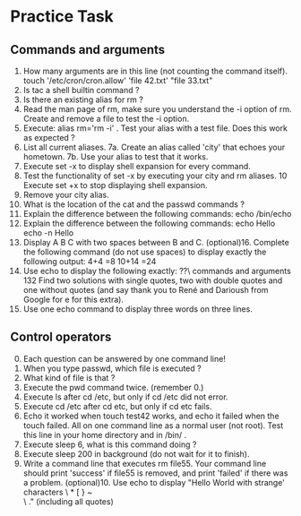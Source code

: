 # Practice Task

## Commands and arguments
1. How many arguments are in this line (not counting the command itself).
touch '/etc/cron/cron.allow' 'file 42.txt' "file 33.txt"
2. Is tac a shell builtin command ?
3. Is there an existing alias for rm ?
4. Read the man page of rm, make sure you understand the -i option of rm. Create and
remove a file to test the -i option.
5. Execute: alias rm='rm -i' . Test your alias with a test file. Does this work as expected ?
6. List all current aliases.
7a. Create an alias called 'city' that echoes your hometown.
7b. Use your alias to test that it works.
8. Execute set -x to display shell expansion for every command.
9. Test the functionality of set -x by executing your city and rm aliases.
10 Execute set +x to stop displaying shell expansion.
11. Remove your city alias.
12. What is the location of the cat and the passwd commands ?
13. Explain the difference between the following commands:
echo
/bin/echo
14. Explain the difference between the following commands:
echo Hello
echo -n Hello
15. Display A B C with two spaces between B and C.
(optional)16. Complete the following command (do not use spaces) to display exactly the
following output:
4+4 =8
10+14 =24
17. Use echo to display the following exactly:
??\\
commands and arguments
132
Find two solutions with single quotes, two with double quotes and one without quotes (and
say thank you to René and Darioush from Google for e for this extra).
18. Use one echo command to display three words on three lines.

## Control operators
0. Each question can be answered by one command line!
1. When you type passwd, which file is executed ?
2. What kind of file is that ?
3. Execute the pwd command twice. (remember 0.)
4. Execute ls after cd /etc, but only if cd /etc did not error.
5. Execute cd /etc after cd etc, but only if cd etc fails.
6. Echo it worked when touch test42 works, and echo it failed when the touch failed. All
on one command line as a normal user (not root). Test this line in your home directory and
in /bin/ .
7. Execute sleep 6, what is this command doing ?
8. Execute sleep 200 in background (do not wait for it to finish).
9. Write a command line that executes rm file55. Your command line should print 'success'
if file55 is removed, and print 'failed' if there was a problem.
(optional)10. Use echo to display "Hello World with strange' characters \ * [ } ~ \
\ ." (including all quotes)